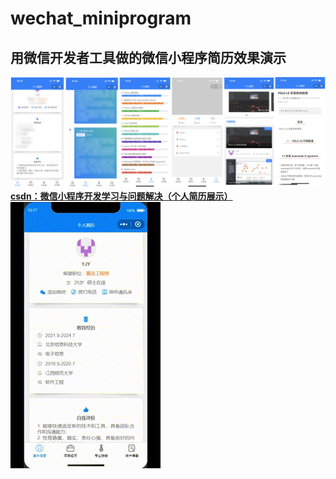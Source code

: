 # wechat_miniprogram
## 用微信开发者工具做的微信小程序简历效果演示   
![image](https://github.com/yjy249/wechat_miniprogram/blob/main/resume.png)
**[csdn：微信小程序开发学习与问题解决（个人简历展示）](https://blog.csdn.net/weixin_41258131/article/details/130942745)**
![image](https://github.com/yjy249/wechat_miniprogram/blob/main/resume.gif)

